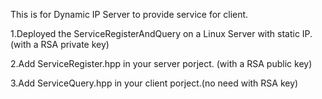 This is for Dynamic IP Server to provide service for client.

1.Deployed the ServiceRegisterAndQuery on a Linux Server with static IP.(with a RSA private key)

2.Add ServiceRegister.hpp in your server porject. (with a RSA public key)

3.Add ServiceQuery.hpp in your client porject.(no need with RSA key)

